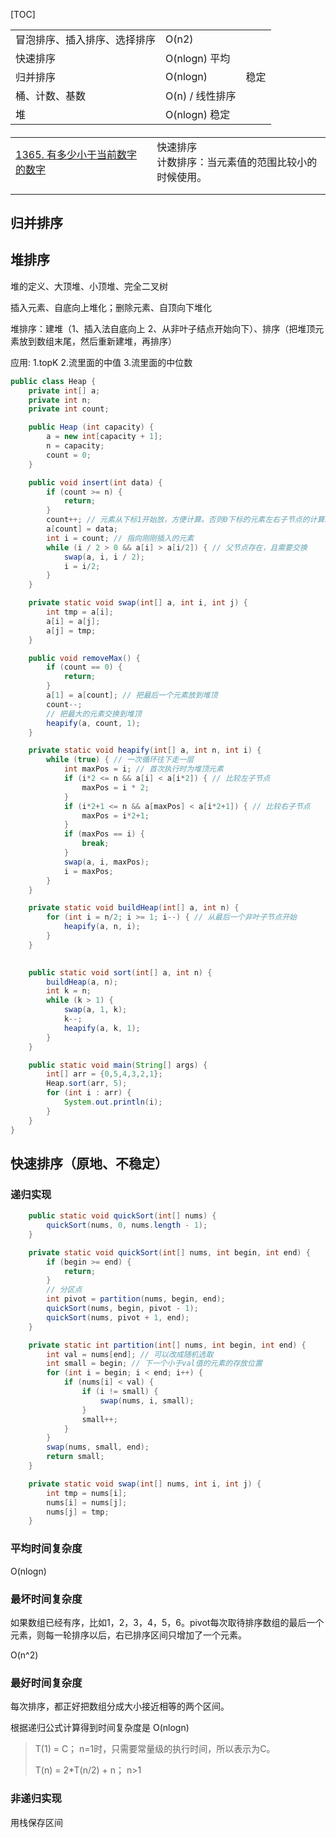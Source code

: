 [TOC]

|                              |                 |      |
| ---------------------------- | --------------- | ---- |
| 冒泡排序、插入排序、选择排序 | O(n2)           |      |
| 快速排序                     | O(nlogn) 平均   |      |
| 归并排序                     | O(nlogn)        | 稳定 |
| 桶、计数、基数               | O(n) / 线性排序 |      |
| 堆                           | O(nlogn) 稳定   |      |



#### 



|                                                              |      |                                                        |
| ------------------------------------------------------------ | ---- | ------------------------------------------------------ |
| [1365. 有多少小于当前数字的数字](https://leetcode-cn.com/problems/how-many-numbers-are-smaller-than-the-current-number/) |      | 快速排序<br>计数排序：当元素值的范围比较小的时候使用。 |
|                                                              |      |                                                        |
|                                                              |      |                                                        |



## 归并排序


## 堆排序

堆的定义、大顶堆、小顶堆、完全二叉树

插入元素、自底向上堆化；删除元素、自顶向下堆化

堆排序：建堆（1、插入法自底向上 2、从非叶子结点开始向下）、排序（把堆顶元素放到数组末尾，然后重新建堆，再排序）

应用:
1.topK
2.流里面的中值
3.流里面的中位数

```java
public class Heap {
    private int[] a;
    private int n;
    private int count;

    public Heap (int capacity) {
        a = new int[capacity + 1];
        n = capacity;
        count = 0;
    }

    public void insert(int data) {
        if (count >= n) {
            return;
        }
        count++; // 元素从下标1开始放，方便计算。否则0下标的元素左右子节点的计算永远为0
        a[count] = data;
        int i = count; // 指向刚刚插入的元素
        while (i / 2 > 0 && a[i] > a[i/2]) { // 父节点存在，且需要交换
            swap(a, i, i / 2);
            i = i/2;
        }
    }

    private static void swap(int[] a, int i, int j) {
        int tmp = a[i];
        a[i] = a[j];
        a[j] = tmp;
    }

    public void removeMax() {
        if (count == 0) {
            return;
        }
        a[1] = a[count]; // 把最后一个元素放到堆顶
        count--;
        // 把最大的元素交换到堆顶
        heapify(a, count, 1);
    }

    private static void heapify(int[] a, int n, int i) {
        while (true) { // 一次循环往下走一层
            int maxPos = i; // 首次执行时为堆顶元素
            if (i*2 <= n && a[i] < a[i*2]) { // 比较左子节点
                maxPos = i * 2;
            }
            if (i*2+1 <= n && a[maxPos] < a[i*2+1]) { // 比较右子节点
                maxPos = i*2+1;
            }
            if (maxPos == i) {
                break;
            }
            swap(a, i, maxPos);
            i = maxPos;
        }
    }

    private static void buildHeap(int[] a, int n) {
        for (int i = n/2; i >= 1; i--) { // 从最后一个非叶子节点开始
            heapify(a, n, i);
        }
    }

    
    public static void sort(int[] a, int n) {
        buildHeap(a, n);
        int k = n;
        while (k > 1) {
            swap(a, 1, k);
            k--;
            heapify(a, k, 1);
        }
    }

    public static void main(String[] args) {
        int[] arr = {0,5,4,3,2,1};
        Heap.sort(arr, 5);
        for (int i : arr) {
            System.out.println(i);
        }
    }
}

```







## 快速排序（原地、不稳定）

### 递归实现

```java
    public static void quickSort(int[] nums) {
        quickSort(nums, 0, nums.length - 1);
    }

    private static void quickSort(int[] nums, int begin, int end) {
        if (begin >= end) {
            return;
        }
        // 分区点
        int pivot = partition(nums, begin, end);
        quickSort(nums, begin, pivot - 1);
        quickSort(nums, pivot + 1, end);
    }

    private static int partition(int[] nums, int begin, int end) {
        int val = nums[end]; // 可以改成随机选取
        int small = begin; // 下一个小于val值的元素的存放位置
        for (int i = begin; i < end; i++) {
            if (nums[i] < val) {
                if (i != small) {
                    swap(nums, i, small);
                }
                small++;
            }
        }
        swap(nums, small, end);
        return small;
    }

    private static void swap(int[] nums, int i, int j) {
        int tmp = nums[i];
        nums[i] = nums[j];
        nums[j] = tmp;
    }
```

### 平均时间复杂度

O(nlogn)

### 最坏时间复杂度

如果数组已经有序，比如1，2，3，4，5，6。pivot每次取待排序数组的最后一个元素，则每一轮排序以后，右已排序区间只增加了一个元素。

O(n^2)

### 最好时间复杂度

每次排序，都正好把数组分成大小接近相等的两个区间。

根据递归公式计算得到时间复杂度是 O(nlogn)

> T(1) = C； n=1时，只需要常量级的执行时间，所以表示为C。
>
> T(n) = 2*T(n/2) + n； n>1



### 非递归实现

用栈保存区间

